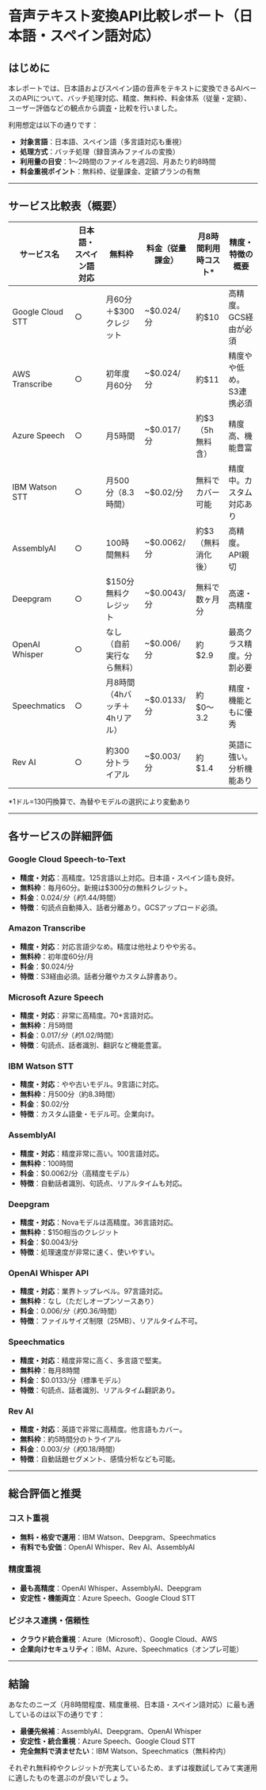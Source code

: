 
# 音声テキスト変換API比較レポート（日本語・スペイン語対応）

## はじめに

本レポートでは、日本語およびスペイン語の音声をテキストに変換できるAIベースのAPIについて、バッチ処理対応、精度、無料枠、料金体系（従量・定額）、ユーザー評価などの観点から調査・比較を行いました。

利用想定は以下の通りです：
- **対象言語**：日本語、スペイン語（多言語対応も重視）
- **処理方式**：バッチ処理（録音済みファイルの変換）
- **利用量の目安**：1～2時間のファイルを週2回、月あたり約8時間
- **料金重視ポイント**：無料枠、従量課金、定額プランの有無

---

## サービス比較表（概要）

| サービス名            | 日本語・スペイン語対応 | 無料枠                           | 料金（従量課金）      | 月8時間利用時コスト* | 精度・特徴の概要 |
|----------------------|------------------------|----------------------------------|------------------------|----------------------|------------------|
| Google Cloud STT     | ○                      | 月60分＋$300クレジット          | ~$0.024/分             | 約$10                | 高精度。GCS経由が必須 |
| AWS Transcribe       | ○                      | 初年度 月60分                   | ~$0.024/分             | 約$11                | 精度やや低め。S3連携必須 |
| Azure Speech         | ○                      | 月5時間                         | ~$0.017/分             | 約$3（5h無料含）     | 精度高、機能豊富 |
| IBM Watson STT       | ○                      | 月500分（8.3時間）              | ~$0.02/分              | 無料でカバー可能      | 精度中。カスタム対応あり |
| AssemblyAI           | ○                      | 100時間無料                     | ~$0.0062/分            | 約$3（無料消化後）    | 高精度。API親切 |
| Deepgram             | ○                      | $150分無料クレジット            | ~$0.0043/分            | 無料で数ヶ月分       | 高速・高精度     |
| OpenAI Whisper       | ○                      | なし（自前実行なら無料）        | ~$0.006/分             | 約$2.9               | 最高クラス精度。分割必要 |
| Speechmatics         | ○                      | 月8時間（4hバッチ＋4hリアル）    | ~$0.0133/分            | 約$0〜3.2            | 精度・機能ともに優秀 |
| Rev AI               | ○                      | 約300分トライアル               | ~$0.003/分             | 約$1.4               | 英語に強い。分析機能あり |

\*1ドル=130円換算で、為替やモデルの選択により変動あり

---

## 各サービスの詳細評価

### Google Cloud Speech-to-Text
- **精度・対応**：高精度。125言語以上対応。日本語・スペイン語も良好。
- **無料枠**：毎月60分。新規は$300分の無料クレジット。
- **料金**：$0.024/分（約$1.44/時間）
- **特徴**：句読点自動挿入、話者分離あり。GCSアップロード必須。

### Amazon Transcribe
- **精度・対応**：対応言語少なめ。精度は他社よりやや劣る。
- **無料枠**：初年度60分/月
- **料金**：$0.024/分
- **特徴**：S3経由必須。話者分離やカスタム辞書あり。

### Microsoft Azure Speech
- **精度・対応**：非常に高精度。70+言語対応。
- **無料枠**：月5時間
- **料金**：$0.017/分（約$1.02/時間）
- **特徴**：句読点、話者識別、翻訳など機能豊富。

### IBM Watson STT
- **精度・対応**：やや古いモデル。9言語に対応。
- **無料枠**：月500分（約8.3時間）
- **料金**：$0.02/分
- **特徴**：カスタム語彙・モデル可。企業向け。

### AssemblyAI
- **精度・対応**：精度非常に高い。100言語対応。
- **無料枠**：100時間
- **料金**：$0.0062/分（高精度モデル）
- **特徴**：自動話者識別、句読点、リアルタイムも対応。

### Deepgram
- **精度・対応**：Novaモデルは高精度。36言語対応。
- **無料枠**：$150相当のクレジット
- **料金**：$0.0043/分
- **特徴**：処理速度が非常に速く、使いやすい。

### OpenAI Whisper API
- **精度・対応**：業界トップレベル。97言語対応。
- **無料枠**：なし（ただしオープンソースあり）
- **料金**：$0.006/分（約$0.36/時間）
- **特徴**：ファイルサイズ制限（25MB）、リアルタイム不可。

### Speechmatics
- **精度・対応**：精度非常に高く、多言語で堅実。
- **無料枠**：毎月8時間
- **料金**：$0.0133/分（標準モデル）
- **特徴**：句読点、話者識別、リアルタイム翻訳あり。

### Rev AI
- **精度・対応**：英語で非常に高精度。他言語もカバー。
- **無料枠**：約5時間分のトライアル
- **料金**：$0.003/分（約$0.18/時間）
- **特徴**：自動話題セグメント、感情分析なども可能。

---

## 総合評価と推奨

### コスト重視
- **無料・格安で運用**：IBM Watson、Deepgram、Speechmatics
- **有料でも安価**：OpenAI Whisper、Rev AI、AssemblyAI

### 精度重視
- **最も高精度**：OpenAI Whisper、AssemblyAI、Deepgram
- **安定性・機能両立**：Azure Speech、Google Cloud STT

### ビジネス連携・信頼性
- **クラウド統合重視**：Azure（Microsoft）、Google Cloud、AWS
- **企業向けセキュリティ**：IBM、Azure、Speechmatics（オンプレ可能）

---

## 結論

あなたのニーズ（月8時間程度、精度重視、日本語・スペイン語対応）に最も適しているのは以下の通りです：

- **最優先候補**：AssemblyAI、Deepgram、OpenAI Whisper
- **安定性・統合重視**：Azure Speech、Google Cloud STT
- **完全無料で済ませたい**：IBM Watson、Speechmatics（無料枠内）

それぞれ無料枠やクレジットが充実しているため、まずは複数試してみて実運用に適したものを選ぶのが良いでしょう。
